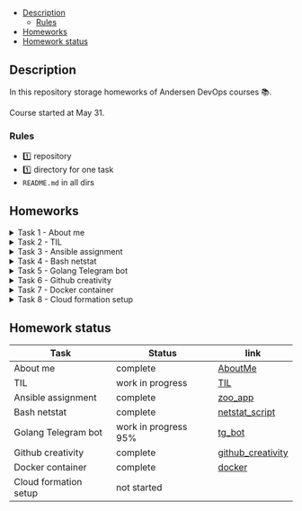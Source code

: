 #

- [Description](#description)
  - [Rules](#rules)
- [Homeworks](#homeworks)
- [Homework status](#homework-status)

## Description

In this repository storage homeworks of Andersen DevOps courses 📚.

Course started at May 31.

### Rules

- 1️⃣ repository
- 1️⃣ directory for one task
- ```README.md``` in all dirs

## Homeworks

<details>
<summary> Task 1 - About me</summary>
Write information about myself in ```README.md```
</details>

<details>
<summary> Task 2 - TIL</summary>
Small student blog. TIL - Today i'm learn!
</details>

<details>
<summary> Task 3 - Ansible assignment</summary>

```markdown
# Ansible assignment
## Create and deploy your own service
### The development stage:
For the true enterprise grade system we will need Python3, Flask and emoji support. Why on Earth would we create stuff that does not support emoji?!

* the service listens at least on port 80 (443 as an option)
* the service accepts GET and POST methods
* the service should receive `JSON` object and return strings in the following manner:
 \```sh
curl -XPOST -d'{"animal":"cow", "sound":"moooo", "count": 3}' http://myvm.localhost/
cow says moooo
cow says moooo
cow says moooo
Made with ❤️ by %your_name
curl -XPOST -d'{"animal":"elephant", "sound":"whoooaaa", "count": 5}' http://myvm.localhost/
elephant says whoooaaa
elephant says whoooaaa
elephant says whoooaaa
elephant says whoooaaa
elephant says whoooaaa
Made with ❤️ by %your_name
 \```
* bonus points for being creative when serving `/`

### Hints
* [installing flask](https://flask.palletsprojects.com/en/1.1.x/installation/#installation)
* [become a developer](https://flask.palletsprojects.com/en/1.1.x/quickstart/)
* [or whatch some videos](https://www.youtube.com/watch?v=Tv6qXtc4Whs)
* [dealing with payloads](https://www.digitalocean.com/community/tutorials/processing-incoming-request-data-in-flask)
* [Flask documentation](https://flask.palletsprojects.com/en/1.1.x/api/#flask.Request.get_json)
* [The database](https://emojipedia.org/nature/)
* 🐘 🐮 🦒
* what would you expect to see when visiting a random unknown website?

### The operating stage:
* create an ansible playbook that deploys the service to the VM
* make sure all the components you need are installed and all the directories for the app are present
* configure systemd so that the application starts after reboot
* secure the VM so that our product is not stolen: allow connections only to the ports 22,80,443. Disable root login. Disable all authentication methods except 'public keys'.
* bonus points for SSL/HTTPS support with self-signed certificates
* bonus points for using ansible vault

### Requirements
* Debian 10
* VirtualBox VM
```

</details>

<details>
<summary> Task 4 - Bash netstat</summary>

```sh
sudo netstat -tunapl | awk '/firefox/ {print $5}' | cut -d: -f1 | sort | uniq -c | sort | tail -n5 | grep -oP '(\d+\.){3}\d+' | while read IP ; do whois $IP | awk -F':' '/^Organization/ {print $2}' ; done
```

- Rework command to script
- Create ```README.md```
- Script can input PID or process name
- Count of lineout can be changed by user
- Feature to search other connections
- Simple and understandable errors output
- Have not depency of root rights, just warnings
- ⭐ Count connections to organization
- ⭐ Have another information from whois
- ⭐ Work with ss and use other utilites

</details>

<details>
<summary> Task 5 - Golang Telegram bot</summary>

- Worked Telegram bot
- Writen on Golang
- Use 3 commands:
  - ```/git``` - Get link on your github repository
  - ```/tasks``` - Get your task list
  - ```/task#``` - Get link on task {#}

</details>

<details>
<summary> Task 6 - Github creativity</summary>

```markdown
## Unleash your creativity with GitHub
* write a script that checks if there are open pull requests for a repository. An url like "https://github.com/$user/$repo" will be passed to the script
* print the list of the most productive contributors (authors of more than 1 open PR)
* print the number of PRs each contributor has created with the labels
* implement your own feature that you find the most attractive: anything from sorting to comment count or even fancy output format
* ask your chat mate to review your code and create a meaningful pull request
* do the same for her xD
* merge your fellow PR! We will see the repo history

### Hints
* [Have a look here](https://github.com/trending)
* read about GitHub API
* make use of curl and jq
```

</details>

<details>
<summary> Task 7 - Docker container </summary>

Build docker container for application from Task 1

- this time needs to listen port 8080, HTTP only
- light image size
- ⭐ use minimal possible setup

</details>

<details>

<summary> Task 8 - Cloud formation setup </summary>

- Write AWS CloudFormation template for diagram
  
![AWS diagram](https://imgur.com/n9zAcHn.png)

</details>

## Homework status

| Task                  | Status                | link                                    |
|-----------------------|-----------------------|-----------------------------------------|
| About me              | complete              | [AboutMe](AboutMe/)                     |
| TIL                   | work in progress      | [TIL](TIL/)                             |
| Ansible assignment    | complete              | [zoo_app](ansible_assigment/)           |
| Bash netstat          | complete              | [netstat_script](netstat_script/)       |
| Golang Telegram bot   | work in progress  95% | [tg_bot](tg_bot/)                       |
| Github creativity     | complete              | [github_creativity](github_creativity/) |
| Docker container      | complete              | [docker](docker_zoo_app/)               |
| Cloud formation setup | not started           |                                         |
